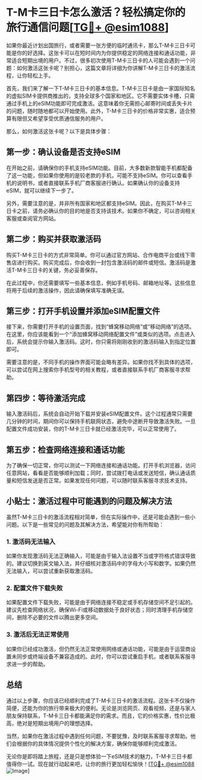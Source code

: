 # T-M卡三日卡怎么激活？轻松搞定你的旅行通信问题[[TG💪+ @esim1088](https://t.me/s/esim1088)]

如果你最近计划出国旅行，或者需要一张方便的临时通讯卡，那么T-M卡三日卡可能是你的好选择。这张卡可以在短时间内为你提供稳定的网络连接和通话功能，非常适合短期出境的用户。不过，很多初次使用T-M卡三日卡的人可能会遇到一个问题：如何激活这张卡呢？别担心，这篇文章将详细为你讲解T-M卡三日卡的激活流程，让你轻松上手。

首先，我们来了解一下T-M卡三日卡的基本信息。T-M卡三日卡是由一家国际知名的虚拟SIM卡提供商推出的，支持全球多个国家和地区。它不需要实体卡槽，只需通过手机上的eSIM功能即可完成激活。这意味着你无需担心邮寄时间或丢失卡片的问题，随时随地都可以开始使用。此外，T-M卡三日卡的价格非常实惠，适合预算有限但又希望享受优质通信服务的用户。

那么，如何激活这张卡呢？以下是具体步骤：

## 第一步：确认设备是否支持eSIM

在开始之前，请确保你的手机支持eSIM功能。目前，大多数新款智能手机都配备了这一功能，但如果你使用的是较老款的手机，可能不支持eSIM。你可以查看手机的说明书，或者直接联系手机厂商客服进行确认。如果确认你的设备支持eSIM，就可以继续下一步了。

另外，需要注意的是，并非所有国家和地区都支持eSIM。因此，在购买T-M卡三日卡之前，请务必确认你的目的地是否支持该技术。如果你不确定，可以咨询相关客服或查阅官方网站。

## 第二步：购买并获取激活码

购买T-M卡三日卡的方式非常简单。你可以通过官方网站、合作电商平台或线下零售店进行购买。购买完成后，你会收到一封包含激活码的邮件或短信。激活码是激活T-M卡三日卡的关键，务必妥善保存。

在此过程中，你还需要填写一些基本信息，例如手机号码、邮箱地址等。这些信息将用于后续的激活操作，因此请确保填写准确无误。

## 第三步：打开手机设置并添加eSIM配置文件

接下来，你需要打开手机的设置页面，找到“蜂窝移动网络”或“移动网络”的选项。在这里，你应该能看到一个“添加蜂窝移动网络配置文件”或类似的选项。点击进入后，系统会提示你输入激活码。这时，你只需将刚刚收到的激活码输入到指定位置即可。

需要注意的是，不同手机的操作界面可能会略有差异。如果你找不到具体的选项，可以尝试在网上搜索你手机型号的相关教程，或者直接联系手机厂商客服寻求帮助。

## 第四步：等待激活完成

输入激活码后，系统会自动开始下载并安装eSIM配置文件。这个过程通常只需要几分钟的时间，期间你可以保持手机联网状态，避免中途断开导致激活失败。一旦配置文件成功安装，你的T-M卡三日卡就已经激活完毕，可以正常使用了。

## 第五步：检查网络连接和通话功能

为了确保一切正常，你可以测试一下网络连接和通话功能。打开手机浏览器，访问任意网站，看看是否能够顺利加载；同时，尝试拨打电话或发送短信，确认通话质量和短信发送是否正常。如果发现任何问题，可以随时联系客服寻求技术支持。

## 小贴士：激活过程中可能遇到的问题及解决方法

虽然T-M卡三日卡的激活流程相对简单，但在实际操作中，还是可能会遇到一些小问题。以下是一些常见的问题及其解决方法，希望能对你有所帮助：

### 1. 激活码无法输入

如果你发现激活码无法正确输入，可能是由于输入法设置不当或字符格式错误导致的。建议切换到英文输入法，并仔细核对激活码中的字母大小写和数字。如果仍然无法输入，可以尝试重新获取激活码。

### 2. 配置文件下载失败

如果配置文件下载失败，可能是由于网络连接不稳定或手机存储空间不足引起的。建议先检查网络状况，确保Wi-Fi或移动数据处于良好状态；同时清理手机存储空间，删除不必要的文件以腾出更多空间。

### 3. 激活后无法正常使用

如果你已经成功激活，但仍然无法正常使用网络或通话功能，可能是由于运营商设置未同步或终端设备不兼容造成的。此时，你可以尝试重启手机，或者联系客服寻求进一步的帮助。

## 总结

通过以上步骤，你应该已经顺利完成了T-M卡三日卡的激活流程。这张卡不仅操作简便，还能为你的旅行带来极大的便利。无论是浏览网页、观看视频，还是与家人朋友保持联系，T-M卡三日卡都能满足你的需求。而且，它的价格实惠，性价比极高，绝对是短期出境用户的理想选择。

当然，如果你在激活过程中遇到任何问题，不要犹豫，及时联系客服寻求帮助。他们会根据你的具体情况提供个性化的解决方案，确保你能够顺利完成激活。

无论你是即将踏上旅程，还是只是想体验一下eSIM技术的魅力，T-M卡三日卡都值得你一试。现在就行动起来吧，让你的旅行更加轻松愉快！[[TG💪+ @esim1088](https://t.me/s/esim1088) ![Image](https://i.postimg.cc/4NQfJmqS/Snipaste-2025-05-13-00-14-12.png)]